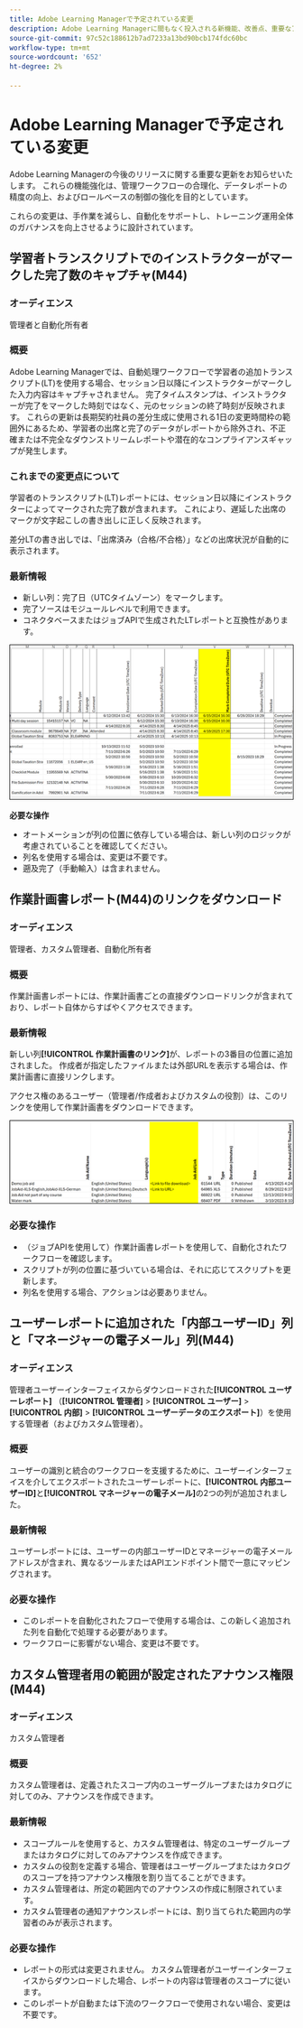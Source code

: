 ```yaml
---
title: Adobe Learning Managerで予定されている変更
description: Adobe Learning Managerに間もなく投入される新機能、改善点、重要なアップデートについて説明します。 変更点に関する情報の入手が可能になり、事前に計画して最新の機能強化を最大限に活用できます。
source-git-commit: 97c52c188612b7ad7233a13bd90bcb174fdc60bc
workflow-type: tm+mt
source-wordcount: '652'
ht-degree: 2%

---
```



# Adobe Learning Managerで予定されている変更

Adobe Learning Managerの今後のリリースに関する重要な更新をお知らせいたします。 これらの機能強化は、管理ワークフローの合理化、データレポートの精度の向上、およびロールベースの制御の強化を目的としています。

これらの変更は、手作業を減らし、自動化をサポートし、トレーニング運用全体のガバナンスを向上させるように設計されています。

## 学習者トランスクリプトでのインストラクターがマークした完了数のキャプチャ(M44)

### オーディエンス

管理者と自動化所有者

### 概要

Adobe Learning Managerでは、自動処理ワークフローで学習者の追加トランスクリプト(LT)を使用する場合、セッション日以降にインストラクターがマークした入力内容はキャプチャされません。 完了タイムスタンプは、インストラクターが完了をマークした時刻ではなく、元のセッションの終了時刻が反映されます。 これらの更新は長期契約社員の差分生成に使用される1日の変更時間枠の範囲外にあるため、学習者の出席と完了のデータがレポートから除外され、不正確または不完全なダウンストリームレポートや潜在的なコンプライアンスギャップが発生します。

### これまでの変更点について

学習者のトランスクリプト(LT)レポートには、セッション日以降にインストラクターによってマークされた完了数が含まれます。 これにより、遅延した出席のマークが文字起こしの書き出しに正しく反映されます。

差分LTの書き出しでは、「出席済み（合格/不合格）」などの出席状況が自動的に表示されます。

### 最新情報

* 新しい列：完了日（UTCタイムゾーン）をマークします。
* 完了ソースはモジュールレベルで利用できます。
* コネクタベースまたはジョブAPIで生成されたLTレポートと互換性があります。

![](assets/capture-instructor.png)

**必要な操作**

* オートメーションが列の位置に依存している場合は、新しい列のロジックが考慮されていることを確認してください。
* 列名を使用する場合は、変更は不要です。
* 遡及完了（手動輸入）は含まれません。

## 作業計画書レポート(M44)のリンクをダウンロード

### オーディエンス

管理者、カスタム管理者、自動化所有者

### 概要

作業計画書レポートには、作業計画書ごとの直接ダウンロードリンクが含まれており、レポート自体からすばやくアクセスできます。

### 最新情報

新しい列&#x200B;**[!UICONTROL 作業計画書のリンク]**&#x200B;が、レポートの3番目の位置に追加されました。 作成者が指定したファイルまたは外部URLを表示する場合は、作業計画書に直接リンクします。

アクセス権のあるユーザー（管理者/作成者およびカスタムの役割）は、このリンクを使用して作業計画書をダウンロードできます。

![](assets/download-links-for-job-aid.png)

### 必要な操作

* （ジョブAPIを使用して）作業計画書レポートを使用して、自動化されたワークフローを確認します。
* スクリプトが列の位置に基づいている場合は、それに応じてスクリプトを更新します。
* 列名を使用する場合、アクションは必要ありません。

## ユーザーレポートに追加された「内部ユーザーID」列と「マネージャーの電子メール」列(M44)

### オーディエンス

管理者ユーザーインターフェイスからダウンロードされた&#x200B;**[!UICONTROL ユーザーレポート]** （**[!UICONTROL 管理者]** > **[!UICONTROL ユーザー]** > **[!UICONTROL 内部]** > **[!UICONTROL ユーザーデータのエクスポート]**）を使用する管理者（およびカスタム管理者）。

### 概要

ユーザーの識別と統合のワークフローを支援するために、ユーザーインターフェイスを介してエクスポートされたユーザーレポートに、**[!UICONTROL 内部ユーザーID]**&#x200B;と&#x200B;**[!UICONTROL マネージャーの電子メール]**&#x200B;の2つの列が追加されました。

### 最新情報

ユーザーレポートには、ユーザーの内部ユーザーIDとマネージャーの電子メールアドレスが含まれ、異なるツールまたはAPIエンドポイント間で一意にマッピングされます。

### 必要な操作

* このレポートを自動化されたフローで使用する場合は、この新しく追加された列を自動化で処理する必要があります。
* ワークフローに影響がない場合、変更は不要です。

## カスタム管理者用の範囲が設定されたアナウンス権限(M44)

### オーディエンス

カスタム管理者

### 概要

カスタム管理者は、定義されたスコープ内のユーザーグループまたはカタログに対してのみ、アナウンスを作成できます。

### 最新情報

* スコープルールを使用すると、カスタム管理者は、特定のユーザーグループまたはカタログに対してのみアナウンスを作成できます。
* カスタムの役割を定義する場合、管理者はユーザーグループまたはカタログのスコープを持つアナウンス権限を割り当てることができます。
* カスタム管理者は、所定の範囲内でのアナウンスの作成に制限されています。
* カスタム管理者の通知アナウンスレポートには、割り当てられた範囲内の学習者のみが表示されます。

### 必要な操作

* レポートの形式は変更されません。 カスタム管理者がユーザーインターフェイスからダウンロードした場合、レポートの内容は管理者のスコープに従います。
* このレポートが自動または下流のワークフローで使用されない場合、変更は不要です。
